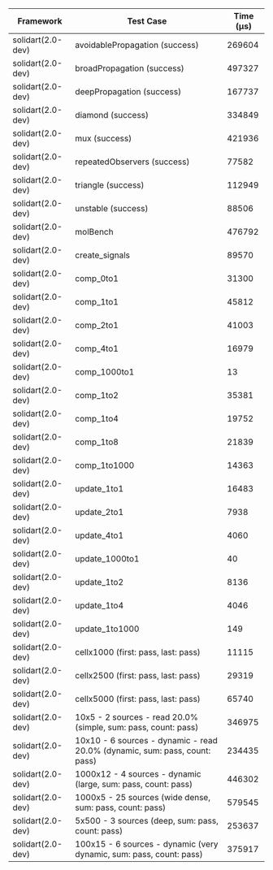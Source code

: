 | Framework | Test Case | Time (μs) |
| --- | --- | --- |
| solidart(2.0-dev) | avoidablePropagation (success) | 269604 |
| solidart(2.0-dev) | broadPropagation (success) | 497327 |
| solidart(2.0-dev) | deepPropagation (success) | 167737 |
| solidart(2.0-dev) | diamond (success) | 334849 |
| solidart(2.0-dev) | mux (success) | 421936 |
| solidart(2.0-dev) | repeatedObservers (success) | 77582 |
| solidart(2.0-dev) | triangle (success) | 112949 |
| solidart(2.0-dev) | unstable (success) | 88506 |
| solidart(2.0-dev) | molBench | 476792 |
| solidart(2.0-dev) | create_signals | 89570 |
| solidart(2.0-dev) | comp_0to1 | 31300 |
| solidart(2.0-dev) | comp_1to1 | 45812 |
| solidart(2.0-dev) | comp_2to1 | 41003 |
| solidart(2.0-dev) | comp_4to1 | 16979 |
| solidart(2.0-dev) | comp_1000to1 | 13 |
| solidart(2.0-dev) | comp_1to2 | 35381 |
| solidart(2.0-dev) | comp_1to4 | 19752 |
| solidart(2.0-dev) | comp_1to8 | 21839 |
| solidart(2.0-dev) | comp_1to1000 | 14363 |
| solidart(2.0-dev) | update_1to1 | 16483 |
| solidart(2.0-dev) | update_2to1 | 7938 |
| solidart(2.0-dev) | update_4to1 | 4060 |
| solidart(2.0-dev) | update_1000to1 | 40 |
| solidart(2.0-dev) | update_1to2 | 8136 |
| solidart(2.0-dev) | update_1to4 | 4046 |
| solidart(2.0-dev) | update_1to1000 | 149 |
| solidart(2.0-dev) | cellx1000 (first: pass, last: pass) | 11115 |
| solidart(2.0-dev) | cellx2500 (first: pass, last: pass) | 29319 |
| solidart(2.0-dev) | cellx5000 (first: pass, last: pass) | 65740 |
| solidart(2.0-dev) | 10x5 - 2 sources - read 20.0% (simple, sum: pass, count: pass) | 346975 |
| solidart(2.0-dev) | 10x10 - 6 sources - dynamic - read 20.0% (dynamic, sum: pass, count: pass) | 234435 |
| solidart(2.0-dev) | 1000x12 - 4 sources - dynamic (large, sum: pass, count: pass) | 446302 |
| solidart(2.0-dev) | 1000x5 - 25 sources (wide dense, sum: pass, count: pass) | 579545 |
| solidart(2.0-dev) | 5x500 - 3 sources (deep, sum: pass, count: pass) | 253637 |
| solidart(2.0-dev) | 100x15 - 6 sources - dynamic (very dynamic, sum: pass, count: pass) | 375917 |
